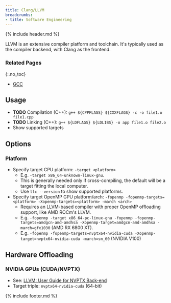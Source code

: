 ```yaml
---
title: Clang/LLVM
breadcrumbs:
- title: Software Engineering
---
```

{% include header.md %}

LLVM is an extensive compiler platform and toolchain. It's typically used as the compiler backend, with Clang as the frontend.

### Related Pages
{:.no_toc}

- [GCC](../gcc/)

## Usage

- **TODO** Compilation (C++): `g++ ${CPPFLAGS} ${CXXFLAGS} -c -o file1.o file1.cpp`
- **TODO** Linking (C++): `g++ ${LDFLAGS} ${LDLIBS} -o app file1.o file2.o`
- Show supported targets

## Options

### Platform

- Specify target CPU platform: `-target <platform>`
    - E.g. `-target x86_64-unknown-linux-gnu`.
    - This is generally needed only if cross-compiling, the default will be a target fitting the local computer.
    - Use `llc --version` to show supported platforms.
- Specify target OpenMP GPU platform/arch: `-fopenmp -fopenmp-targets=<platform> -Xopenmp-targets=<platform> -march <arch>`
    - Requires an LLVM-based compiler with proper OpenMP offloading support, like AMD ROCm's LLVM.
    - E.g. `-fopenmp -target x86_64-pc-linux-gnu -fopenmp -fopenmp-targets=amdgcn-amd-amdhsa -Xopenmp-target=amdgcn-amd-amdhsa -march=gfx1030` (AMD RX 6800 XT).
    - E.g. `-fopenmp -fopenmp-targets=nvptx64-nvidia-cuda -Xopenmp-target=nvptx64-nvidia-cuda -march=sm_60` (NVIDIA V100)

## Hardware Offloading

### NVIDIA GPUs (CUDA/NVPTX)

- See: [LLVM: User Guide for NVPTX Back-end](https://llvm.org/docs/NVPTXUsage.html)
- Target triple: `nvptx64-nvidia-cuda` (64-bit)

{% include footer.md %}
